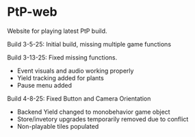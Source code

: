 # PtP-web
Website for playing latest PtP build.

Build 3-5-25: Initial build, missing multiple game functions


Build 3-13-25: Fixed missing functions. 
  - Event visuals and audio working properly
  - Yield tracking added for plants
  - Pause menu added

Build 4-8-25: Fixed Button and Camera Orientation
  - Backend Yield changed to monobehavior game object
  - Store/invetory upgrades temporarily removed due to conflict
  - Non-playable tiles populated
